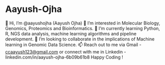 # Aayush-Ojha

👋 Hi, I’m @aayushojha (Aayush Ojha)
👀 I’m interested in Molecular Biology, Genomics, Proteomics and Bioinformatics.
🌱 I’m currently learning Python, R, NGS data analysis, machine learning algorithms and pipeline development.
💞️ I’m looking to collaborate in the implications of Machine learning in Genomic Data Science.
📫 Reach out to me via Gmail - ccaayush123@gmail.com or connect with me in Linkedin - linkedin.com/in/aayush-ojha-6b09b61b8
Happy Coding !
